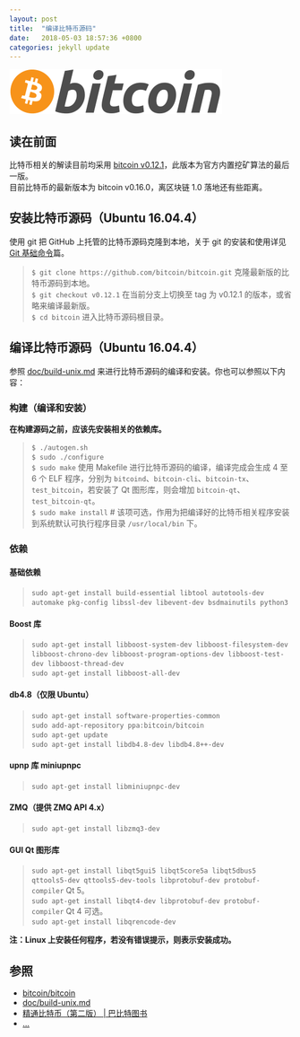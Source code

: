 ```yaml
---
layout: post
title:  "编译比特币源码"
date:   2018-05-03 18:57:36 +0800
categories: jekyll update
---
```

![bitcoin](/images/20180504/bitcoin.svg)

## 读在前面
比特币相关的解读目前均采用 [bitcoin v0.12.1](https://github.com/bitcoin/bitcoin/tree/v0.12.1)，此版本为官方内置挖矿算法的最后一版。<br>
目前比特币的最新版本为 bitcoin v0.16.0，离区块链 1.0 落地还有些距离。

## 安装比特币源码（Ubuntu 16.04.4）
使用 git 把 GitHub 上托管的比特币源码克隆到本地，关于 git 的安装和使用详见 [Git 基础命令](https://mistydew.github.io/jekyll/update/2018/04/30/git-commands.html)篇。

> `$ git clone https://github.com/bitcoin/bitcoin.git` 克隆最新版的比特币源码到本地。<br>
> `$ git checkout v0.12.1` 在当前分支上切换至 tag 为 v0.12.1 的版本，或省略来编译最新版。<br>
> `$ cd bitcoin` 进入比特币源码根目录。

## 编译比特币源码（Ubuntu 16.04.4）
参照 [doc/build-unix.md](https://github.com/bitcoin/bitcoin/blob/master/doc/build-unix.md) 来进行比特币源码的编译和安装。你也可以参照以下内容：

### 构建（编译和安装）
**在构建源码之前，应该先安装相关的依赖库。**

> `$ ./autogen.sh` <br>
> `$ sudo ./configure` <br>
> `$ sudo make` 使用 Makefile 进行比特币源码的编译，编译完成会生成 4 至 6 个 ELF 程序，分别为 `bitcoind`、`bitcoin-cli`、`bitcoin-tx`、`test_bitcoin`，若安装了 Qt 图形库，则会增加 `bitcoin-qt`、`test_bitcoin-qt`。<br>
> `$ sudo make install` # 该项可选，作用为把编译好的比特币相关程序安装到系统默认可执行程序目录 `/usr/local/bin` 下。

### 依赖

#### 基础依赖

> `sudo apt-get install build-essential libtool autotools-dev automake pkg-config libssl-dev libevent-dev bsdmainutils python3`

#### Boost 库

> `sudo apt-get install libboost-system-dev libboost-filesystem-dev libboost-chrono-dev libboost-program-options-dev libboost-test-dev libboost-thread-dev`<br>
> `sudo apt-get install libboost-all-dev`

#### db4.8（仅限 Ubuntu）

> `sudo apt-get install software-properties-common`<br>
> `sudo add-apt-repository ppa:bitcoin/bitcoin`<br>
> `sudo apt-get update`<br>
> `sudo apt-get install libdb4.8-dev libdb4.8++-dev`

#### upnp 库 miniupnpc

> `sudo apt-get install libminiupnpc-dev`

#### ZMQ（提供 ZMQ API 4.x）

> `sudo apt-get install libzmq3-dev`

#### GUI Qt 图形库

> `sudo apt-get install libqt5gui5 libqt5core5a libqt5dbus5 qttools5-dev qttools5-dev-tools libprotobuf-dev protobuf-compiler` Qt 5。<br>
> `sudo apt-get install libqt4-dev libprotobuf-dev protobuf-compiler` Qt 4 可选。<br>
> `sudo apt-get install libqrencode-dev`

**注：Linux 上安装任何程序，若没有错误提示，则表示安装成功。**

## 参照
* [bitcoin/bitcoin](https://github.com/bitcoin/bitcoin)
* [doc/build-unix.md](https://github.com/bitcoin/bitcoin/blob/master/doc/build-unix.md)
* [精通比特币（第二版） \| 巴比特图书](http://book.8btc.com/masterbitcoin2cn)
* [...](https://github.com/mistydew/blockchain)
